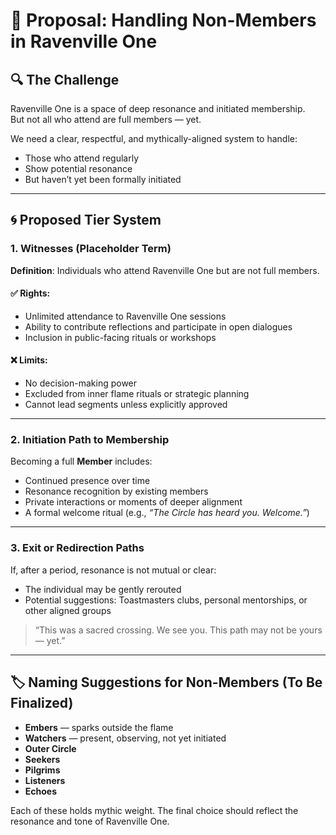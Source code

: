 
# 📄 Proposal: Handling Non-Members in Ravenville One

## 🔍 The Challenge

Ravenville One is a space of deep resonance and initiated membership.  
But not all who attend are full members — yet.

We need a clear, respectful, and mythically-aligned system to handle:

- Those who attend regularly
- Show potential resonance
- But haven’t yet been formally initiated

---

## 🌀 Proposed Tier System

### 1. **Witnesses** (Placeholder Term)

**Definition**: Individuals who attend Ravenville One but are not full members.

#### ✅ Rights:
- Unlimited attendance to Ravenville One sessions
- Ability to contribute reflections and participate in open dialogues
- Inclusion in public-facing rituals or workshops

#### ❌ Limits:
- No decision-making power
- Excluded from inner flame rituals or strategic planning
- Cannot lead segments unless explicitly approved

---

### 2. **Initiation Path to Membership**

Becoming a full **Member** includes:
- Continued presence over time
- Resonance recognition by existing members
- Private interactions or moments of deeper alignment
- A formal welcome ritual (e.g., *“The Circle has heard you. Welcome.”*)

---

### 3. **Exit or Redirection Paths**

If, after a period, resonance is not mutual or clear:
- The individual may be gently rerouted
- Potential suggestions: Toastmasters clubs, personal mentorships, or other aligned groups

> “This was a sacred crossing. We see you. This path may not be yours — yet.”

---

## 🏷️ Naming Suggestions for Non-Members (To Be Finalized)

- **Embers** — sparks outside the flame
- **Watchers** — present, observing, not yet initiated
- **Outer Circle**
- **Seekers**
- **Pilgrims**
- **Listeners**
- **Echoes**

Each of these holds mythic weight. The final choice should reflect the resonance and tone of Ravenville One.
